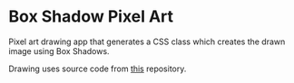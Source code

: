 # Box Shadow Pixel Art
Pixel art drawing app that generates a CSS class which creates the drawn image using Box Shadows.


Drawing uses source code from [this](https://github.com/0shuvo0/pilex-art) repository.

